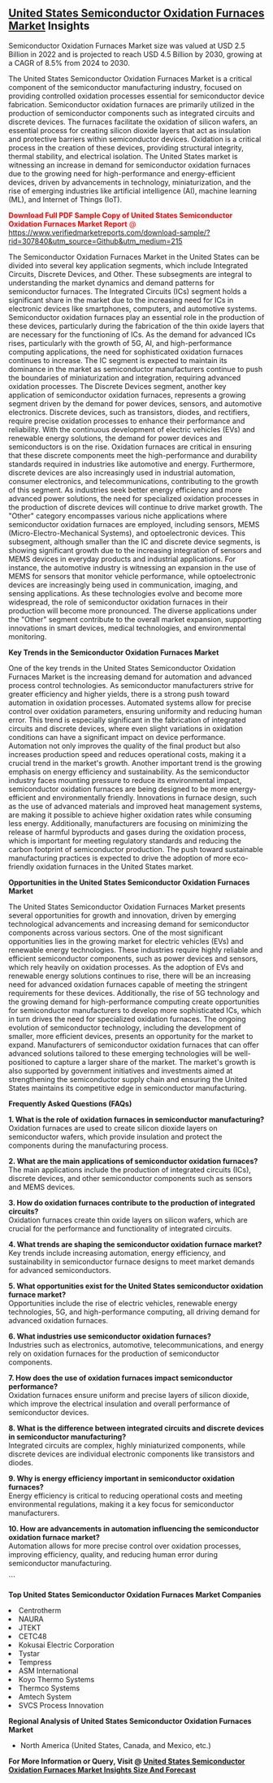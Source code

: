 <h2><a href="https://www.verifiedmarketreports.com/download-sample/?rid=307840&amp;utm_source=Github&amp;utm_medium=215" target="_blank">United States Semiconductor Oxidation Furnaces Market</a> Insights</h2><p>Semiconductor Oxidation Furnaces Market size was valued at USD 2.5 Billion in 2022 and is projected to reach USD 4.5 Billion by 2030, growing at a CAGR of 8.5% from 2024 to 2030.</p><p> <p>The United States Semiconductor Oxidation Furnaces Market is a critical component of the semiconductor manufacturing industry, focused on providing controlled oxidation processes essential for semiconductor device fabrication. Semiconductor oxidation furnaces are primarily utilized in the production of semiconductor components such as integrated circuits and discrete devices. The furnaces facilitate the oxidation of silicon wafers, an essential process for creating silicon dioxide layers that act as insulation and protective barriers within semiconductor devices. Oxidation is a critical process in the creation of these devices, providing structural integrity, thermal stability, and electrical isolation. The United States market is witnessing an increase in demand for semiconductor oxidation furnaces due to the growing need for high-performance and energy-efficient devices, driven by advancements in technology, miniaturization, and the rise of emerging industries like artificial intelligence (AI), machine learning (ML), and Internet of Things (IoT). <p><span class=""><span style="color: #ff0000;"><strong>Download Full PDF Sample Copy of United States Semiconductor Oxidation Furnaces Market Report</strong> @ </span><a href="https://www.verifiedmarketreports.com/download-sample/?rid=307840&amp;utm_source=Github&amp;utm_medium=215" target="_blank">https://www.verifiedmarketreports.com/download-sample/?rid=307840&amp;utm_source=Github&amp;utm_medium=215</a></span></p></p> <p>The Semiconductor Oxidation Furnaces Market in the United States can be divided into several key application segments, which include Integrated Circuits, Discrete Devices, and Other. These subsegments are integral to understanding the market dynamics and demand patterns for semiconductor furnaces. The Integrated Circuits (ICs) segment holds a significant share in the market due to the increasing need for ICs in electronic devices like smartphones, computers, and automotive systems. Semiconductor oxidation furnaces play an essential role in the production of these devices, particularly during the fabrication of the thin oxide layers that are necessary for the functioning of ICs. As the demand for advanced ICs rises, particularly with the growth of 5G, AI, and high-performance computing applications, the need for sophisticated oxidation furnaces continues to increase. The IC segment is expected to maintain its dominance in the market as semiconductor manufacturers continue to push the boundaries of miniaturization and integration, requiring advanced oxidation processes. The Discrete Devices segment, another key application of semiconductor oxidation furnaces, represents a growing segment driven by the demand for power devices, sensors, and automotive electronics. Discrete devices, such as transistors, diodes, and rectifiers, require precise oxidation processes to enhance their performance and reliability. With the continuous development of electric vehicles (EVs) and renewable energy solutions, the demand for power devices and semiconductors is on the rise. Oxidation furnaces are critical in ensuring that these discrete components meet the high-performance and durability standards required in industries like automotive and energy. Furthermore, discrete devices are also increasingly used in industrial automation, consumer electronics, and telecommunications, contributing to the growth of this segment. As industries seek better energy efficiency and more advanced power solutions, the need for specialized oxidation processes in the production of discrete devices will continue to drive market growth. The "Other" category encompasses various niche applications where semiconductor oxidation furnaces are employed, including sensors, MEMS (Micro-Electro-Mechanical Systems), and optoelectronic devices. This subsegment, although smaller than the IC and discrete device segments, is showing significant growth due to the increasing integration of sensors and MEMS devices in everyday products and industrial applications. For instance, the automotive industry is witnessing an expansion in the use of MEMS for sensors that monitor vehicle performance, while optoelectronic devices are increasingly being used in communication, imaging, and sensing applications. As these technologies evolve and become more widespread, the role of semiconductor oxidation furnaces in their production will become more pronounced. The diverse applications under the "Other" segment contribute to the overall market expansion, supporting innovations in smart devices, medical technologies, and environmental monitoring. <p><strong>Key Trends in the Semiconductor Oxidation Furnaces Market</strong></p> <p>One of the key trends in the United States Semiconductor Oxidation Furnaces Market is the increasing demand for automation and advanced process control technologies. As semiconductor manufacturers strive for greater efficiency and higher yields, there is a strong push toward automation in oxidation processes. Automated systems allow for precise control over oxidation parameters, ensuring uniformity and reducing human error. This trend is especially significant in the fabrication of integrated circuits and discrete devices, where even slight variations in oxidation conditions can have a significant impact on device performance. Automation not only improves the quality of the final product but also increases production speed and reduces operational costs, making it a crucial trend in the market's growth. Another important trend is the growing emphasis on energy efficiency and sustainability. As the semiconductor industry faces mounting pressure to reduce its environmental impact, semiconductor oxidation furnaces are being designed to be more energy-efficient and environmentally friendly. Innovations in furnace design, such as the use of advanced materials and improved heat management systems, are making it possible to achieve higher oxidation rates while consuming less energy. Additionally, manufacturers are focusing on minimizing the release of harmful byproducts and gases during the oxidation process, which is important for meeting regulatory standards and reducing the carbon footprint of semiconductor production. The push toward sustainable manufacturing practices is expected to drive the adoption of more eco-friendly oxidation furnaces in the United States market. <p><strong>Opportunities in the United States Semiconductor Oxidation Furnaces Market</strong></p> <p>The United States Semiconductor Oxidation Furnaces Market presents several opportunities for growth and innovation, driven by emerging technological advancements and increasing demand for semiconductor components across various sectors. One of the most significant opportunities lies in the growing market for electric vehicles (EVs) and renewable energy technologies. These industries require highly reliable and efficient semiconductor components, such as power devices and sensors, which rely heavily on oxidation processes. As the adoption of EVs and renewable energy solutions continues to rise, there will be an increasing need for advanced oxidation furnaces capable of meeting the stringent requirements for these devices. Additionally, the rise of 5G technology and the growing demand for high-performance computing create opportunities for semiconductor manufacturers to develop more sophisticated ICs, which in turn drives the need for specialized oxidation furnaces. The ongoing evolution of semiconductor technology, including the development of smaller, more efficient devices, presents an opportunity for the market to expand. Manufacturers of semiconductor oxidation furnaces that can offer advanced solutions tailored to these emerging technologies will be well-positioned to capture a larger share of the market. The market's growth is also supported by government initiatives and investments aimed at strengthening the semiconductor supply chain and ensuring the United States maintains its competitive edge in semiconductor manufacturing. <p><strong>Frequently Asked Questions (FAQs)</strong></p> <p><strong>1. What is the role of oxidation furnaces in semiconductor manufacturing?</strong><br>Oxidation furnaces are used to create silicon dioxide layers on semiconductor wafers, which provide insulation and protect the components during the manufacturing process.</p> <p><strong>2. What are the main applications of semiconductor oxidation furnaces?</strong><br>The main applications include the production of integrated circuits (ICs), discrete devices, and other semiconductor components such as sensors and MEMS devices.</p> <p><strong>3. How do oxidation furnaces contribute to the production of integrated circuits?</strong><br>Oxidation furnaces create thin oxide layers on silicon wafers, which are crucial for the performance and functionality of integrated circuits.</p> <p><strong>4. What trends are shaping the semiconductor oxidation furnace market?</strong><br>Key trends include increasing automation, energy efficiency, and sustainability in semiconductor furnace designs to meet market demands for advanced semiconductors.</p> <p><strong>5. What opportunities exist for the United States semiconductor oxidation furnace market?</strong><br>Opportunities include the rise of electric vehicles, renewable energy technologies, 5G, and high-performance computing, all driving demand for advanced oxidation furnaces.</p> <p><strong>6. What industries use semiconductor oxidation furnaces?</strong><br>Industries such as electronics, automotive, telecommunications, and energy rely on oxidation furnaces for the production of semiconductor components.</p> <p><strong>7. How does the use of oxidation furnaces impact semiconductor performance?</strong><br>Oxidation furnaces ensure uniform and precise layers of silicon dioxide, which improve the electrical insulation and overall performance of semiconductor devices.</p> <p><strong>8. What is the difference between integrated circuits and discrete devices in semiconductor manufacturing?</strong><br>Integrated circuits are complex, highly miniaturized components, while discrete devices are individual electronic components like transistors and diodes.</p> <p><strong>9. Why is energy efficiency important in semiconductor oxidation furnaces?</strong><br>Energy efficiency is critical to reducing operational costs and meeting environmental regulations, making it a key focus for semiconductor manufacturers.</p> <p><strong>10. How are advancements in automation influencing the semiconductor oxidation furnace market?</strong><br>Automation allows for more precise control over oxidation processes, improving efficiency, quality, and reducing human error during semiconductor manufacturing.</p> ```</p><p><strong>Top United States Semiconductor Oxidation Furnaces Market Companies</strong></p><div data-test-id=""><p><li>Centrotherm</li><li> NAURA</li><li> JTEKT</li><li> CETC48</li><li> Kokusai Electric Corporation</li><li> Tystar</li><li> Tempress</li><li> ASM International</li><li> Koyo Thermo Systems</li><li> Thermco Systems</li><li> Amtech System</li><li> SVCS Process Innovation</li></p><div><strong>Regional Analysis of&nbsp;United States Semiconductor Oxidation Furnaces Market</strong></div><ul><li dir="ltr"><p dir="ltr">North America&nbsp;(United States, Canada, and Mexico, etc.)</p></li></ul><p><strong>For More Information or Query, Visit @&nbsp;</strong><strong><a href="https://www.verifiedmarketreports.com/product/semiconductor-oxidation-furnaces-market/?utm_source=Github&amp;utm_medium=215" target="_blank">United States Semiconductor Oxidation Furnaces Market Insights Size And Forecast</a></strong></p></div>
